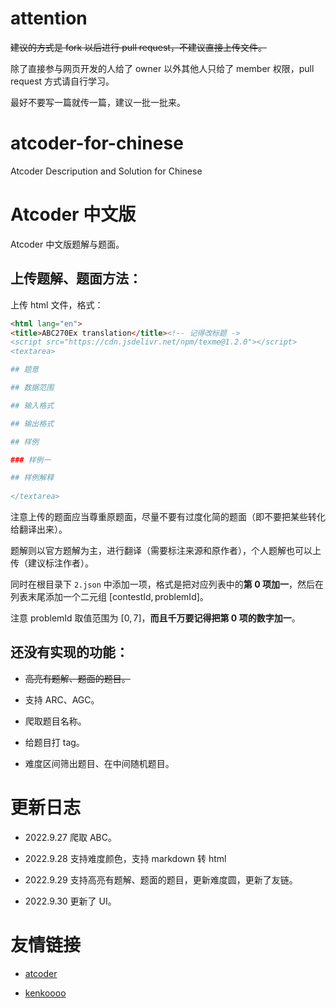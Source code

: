 # attention

~~建议的方式是 fork 以后进行 pull request，不建议直接上传文件。~~

除了直接参与网页开发的人给了 owner 以外其他人只给了 member 权限，pull request 方式请自行学习。

最好不要写一篇就传一篇，建议一批一批来。

# atcoder-for-chinese

Atcoder Descripution and Solution for Chinese

# Atcoder 中文版

Atcoder 中文版题解与题面。

## 上传题解、题面方法：

上传 html 文件，格式：

```html
<html lang="en">
<title>ABC270Ex translation</title><!-- 记得改标题 ->
<script src="https://cdn.jsdelivr.net/npm/texme@1.2.0"></script>
<textarea>

## 题意

## 数据范围

## 输入格式

## 输出格式

## 样例

### 样例一

## 样例解释
    
</textarea>
```

注意上传的题面应当尊重原题面，尽量不要有过度化简的题面（即不要把某些转化给翻译出来）。

题解则以官方题解为主，进行翻译（需要标注来源和原作者），个人题解也可以上传（建议标注作者）。

同时在根目录下 `2.json` 中添加一项，格式是把对应列表中的**第 $0$ 项加一**，然后在列表末尾添加一个二元组 $[\text{contestId}, \text{problemId}]$。

注意 $\text{problemId}$ 取值范围为 $[0,7]$，**而且千万要记得把第 $0$ 项的数字加一**。

## 还没有实现的功能：

- ~~高亮有题解、题面的题目。~~

- 支持 ARC、AGC。

- 爬取题目名称。

- 给题目打 tag。

- 难度区间筛出题目、在中间随机题目。

# 更新日志

- $2022.9.27$ 爬取 ABC。

- $2022.9.28$ 支持难度颜色，支持 markdown 转 html

- $2022.9.29$ 支持高亮有题解、题面的题目，更新难度圆，更新了友链。

- $2022.9.30$ 更新了 UI。

# 友情链接

- [atcoder](https://atcoder.jp)

- [kenkoooo](https://kenkoooo.com/atcoder/#/user/)
